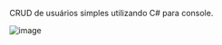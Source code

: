 CRUD de usuários simples utilizando C# para console.

![image](https://github.com/PedroHSilva1999/Cadastro/assets/88673304/4072a9df-7617-4b3d-a188-27c8cabd4a8b)

